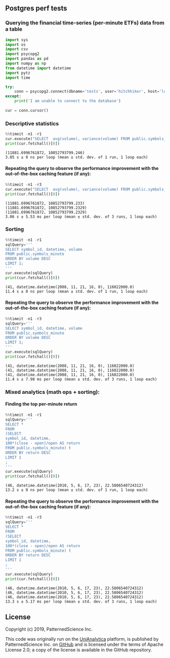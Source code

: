 
## Postgres perf tests
### Querying the financial time-series (per-minute ETFs) data from a table


```python
import sys
import os
import csv
import psycopg2
import pandas as pd
import numpy as np
from datetime import datetime
import pytz
import time
```


```python
try:
    conn = psycopg2.connect(dbname='tests', user='hitchhiker', host='localhost', password='freeride', port='9478')
except:
    print('I am unable to connect to the database')
    
cur = conn.cursor()
```

### Descriptive statistics


```python
%%timeit -n1 -r1
cur.execute("SELECT  avg(volume), variance(volume) FROM public.symbols_minute;")
print(cur.fetchall()[0])
```

    (11881.6996761872, 10852793799.246)
    3.05 s ± 0 ns per loop (mean ± std. dev. of 1 run, 1 loop each)


#### Repeating the query to observe the performance improvement with the out-of-the-box caching feature (if any):


```python
%%timeit -n1 -r3
cur.execute("SELECT  avg(volume), variance(volume) FROM public.symbols_minute;")
print(cur.fetchall()[0])
```

    (11881.6996761872, 10852793799.233)
    (11881.6996761872, 10852793799.2329)
    (11881.6996761872, 10852793799.2329)
    3.06 s ± 5.53 ms per loop (mean ± std. dev. of 3 runs, 1 loop each)


### Sorting


```python
%%timeit -n1 -r1
sqlQuery='''
SELECT symbol_id, datetime, volume
FROM public.symbols_minute
ORDER BY volume DESC
LIMIT 1;
'''
cur.execute(sqlQuery)
print(cur.fetchall()[0])
```

    (41, datetime.datetime(2008, 11, 21, 16, 0), 116022000.0)
    11.4 s ± 0 ns per loop (mean ± std. dev. of 1 run, 1 loop each)


#### Repeating the query to observe the performance improvement with the out-of-the-box caching feature (if any):


```python
%%timeit -n1 -r3
sqlQuery='''
SELECT symbol_id, datetime, volume
FROM public.symbols_minute
ORDER BY volume DESC
LIMIT 1;
'''
cur.execute(sqlQuery)
print(cur.fetchall()[0])
```

    (41, datetime.datetime(2008, 11, 21, 16, 0), 116022000.0)
    (41, datetime.datetime(2008, 11, 21, 16, 0), 116022000.0)
    (41, datetime.datetime(2008, 11, 21, 16, 0), 116022000.0)
    11.4 s ± 7.98 ms per loop (mean ± std. dev. of 3 runs, 1 loop each)


### Mixed analytics (math ops + sorting):
#### Finding the top per-minute return


```python
%%timeit -n1 -r1
sqlQuery='''
SELECT *
FROM
(SELECT
symbol_id, datetime,
100*(close - open)/open AS return
FROM public.symbols_minute) t
ORDER BY return DESC
LIMIT 1
;
'''
cur.execute(sqlQuery)
print(cur.fetchall()[0])
```

    (46, datetime.datetime(2010, 5, 6, 17, 23), 22.5806540724312)
    13.2 s ± 0 ns per loop (mean ± std. dev. of 1 run, 1 loop each)


#### Repeating the query to observe the performance improvement with the out-of-the-box caching feature (if any):


```python
%%timeit -n1 -r3
sqlQuery='''
SELECT *
FROM
(SELECT
symbol_id, datetime,
100*(close - open)/open AS return
FROM public.symbols_minute) t
ORDER BY return DESC
LIMIT 1
;
'''
cur.execute(sqlQuery)
print(cur.fetchall()[0])
```

    (46, datetime.datetime(2010, 5, 6, 17, 23), 22.5806540724312)
    (46, datetime.datetime(2010, 5, 6, 17, 23), 22.5806540724312)
    (46, datetime.datetime(2010, 5, 6, 17, 23), 22.5806540724312)
    13.3 s ± 5.17 ms per loop (mean ± std. dev. of 3 runs, 1 loop each)


## License

Copyright (c) 2019, PatternedScience Inc.

This code was originally run on the [UniAnalytica](https://www.unianalytica.com) platform, is published by PatternedScience Inc. on [GitHub](https://github.com/patternedscience/GPU-Analytics-Perf-Tests) and is licensed under the terms of Apache License 2.0; a copy of the license is available in the GitHub repository.

